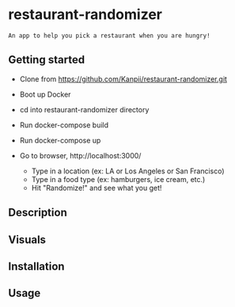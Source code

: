 # restaurant-randomizer
    An app to help you pick a restaurant when you are hungry! 


## Getting started

- Clone from https://github.com/Kanpii/restaurant-randomizer.git
- Boot up Docker
- cd into restaurant-randomizer directory
- Run docker-compose build
- Run docker-compose up
- Go to browser, http://localhost:3000/

    - Type in a location (ex: LA or Los Angeles or San Francisco)
    - Type in a food type (ex: hamburgers, ice cream, etc.)
    - Hit "Randomize!" and see what you get!



## Description

## Visuals

## Installation

## Usage

